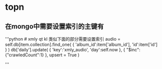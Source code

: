 # topn

## 在mongo中需要设置索引的主键有

'''python
        # xmly qt kl 类似下面的部分需要设置索引
        audio = self.db[item.collection].find_one(
            {
                'album_id':item['album_id'],
                'id':item['id']
            }
        )
        db['daily'].update(
            {
                'key':'xmly_audio',
                'day':self.now
            },
            {
                "$inc":{"crawledCount":1}
            },
            upsert = True
        )

'''